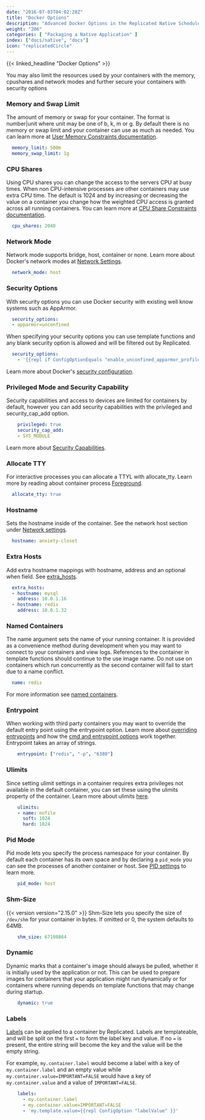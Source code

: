```yaml
---
date: "2016-07-03T04:02:20Z"
title: "Docker Options"
description: "Advanced Docker Options in the Replicated Native Scheduler"
weight: "206"
categories: [ "Packaging a Native Application" ]
index: ["docs/native", "docs"]
icon: "replicatedCircle"
---
```


{{< linked_headline "Docker Options" >}}

You may also limit the resources used by your containers with the memory, cpushares and network modes and further secure your containers with security options

### Memory and Swap Limit
The amount of memory or swap for your container.  The format is number|unit where unit may be one of b, k, m or g.  By default there is no memory or swap limit and your container can use as much as needed.  You can learn more at [User Memory Constraints documentation](https://docs.docker.com/engine/reference/run/#/user-memory-constraints).

```yaml
  memory_limit: 500m
  memory_swap_limit: 1g
```

### CPU Shares
Using CPU shares you can change the access to the servers CPU at busy times.  When non CPU-intensive processes are other containers may use extra CPU time.  The default is 1024 and by increasing or decreasing the value on a container you change how the weighted CPU access is granted across all running containers.  You can learn more at [CPU Share Constraints documentation](https://docs.docker.com/engine/reference/run/#/cpu-share-constraint).

```yaml
  cpu_shares: 2048
```

### Network Mode
Network mode supports bridge, host, container or none.  Learn more about Docker's network modes at [Network Settings](https://docs.docker.com/engine/reference/run/#/network-settings).

```yaml
  network_mode: host
```

### Security Options
With security options you can use Docker security with existing well know systems such as AppArmor.

```yaml
  security_options:
  - apparmor=unconfined
```

When specifying your security options you can use template functions and any blank security option is allowed and will be filtered out by Replicated.

```yaml
  security_options:
    - '{{repl if ConfigOptionEquals "enable_unconfined_apparmor_profile" "1"}}apparmor=unconfined{{repl end}}'
```

Learn more about Docker's [security configuration](https://docs.docker.com/engine/reference/run/#/security-configuration).

### Privileged Mode and Security Capability
Security capabilities and access to devices are limited for containers by default, however you can add security capabilities with the privileged and security_cap_add option.

```yaml
    privileged: true
    security_cap_add:
    - SYS_MODULE
```

Learn more about [Security Capabilities](https://docs.docker.com/engine/reference/run/#/runtime-privilege-and-linux-capabilities).

### Allocate TTY
For interactive processes you can allocate a TTYL with allocate_tty.  Learn more by reading about container process [Foreground](https://docs.docker.com/engine/reference/run/#/foreground).

```yaml
  allocate_tty: true
```

### Hostname
Sets the hostname inside of the container.  See the network host section under [Network settings](https://docs.docker.com/engine/reference/run/#/network-settings).

```yaml
  hostname: anxiety-closet
```

### Extra Hosts

Add extra hostname mappings with hostname, address and an optional when field.  See [extra_hosts](https://docs.docker.com/compose/compose-file/#extrahosts).

```yaml
  extra_hosts:
  - hostname: mysql
    address: 10.0.1.16
  - hostname: redis
    address: 10.0.1.32
```

### Named Containers

The name argument sets the name of your running container. It is provided as a convenience method during development when you may want to connect to your containers and view logs. References to the container in template functions should continue to the use image name.  Do not use on containers which run concurrently as the second container will fail to start due to a name conflict.

```yaml
  name: redis
```

For more information see [named containers](https://docs.docker.com/engine/reference/run/#/container-identification).

### Entrypoint

When working with third party containers you may want to override the default entry point using the entrypoint option.
Learn more about [overriding entrypoints](https://docs.docker.com/engine/reference/builder/#/entrypoint) and how the [cmd and entrypoint options](https://docs.docker.com/engine/reference/builder/#/understand-how-cmd-and-entrypoint-interact) work together.  Entrypoint takes an array of strings.

```yaml
    entrypoint: ["redis", "-p", "6380"]
```

### Ulimits

Since setting ulimit settings in a container requires extra privileges not available in the default container, you can set these using the ulimits property of the container. Learn more about ulimits [here](https://docs.docker.com/engine/reference/commandline/run/#/set-ulimits-in-container---ulimit).

```yaml
    ulimits:
    - name: nofile
      soft: 1024
      hard: 1024
```

### Pid Mode

Pid mode lets you specify the process namespace for your container. By default each container has its own space and by declaring a `pid_mode` you can see the processes of another container or host. See [PID settings](https://docs.docker.com/engine/reference/run/#pid-settings---pid) to learn more.

```yaml
    pid_mode: host
```

### Shm-Size

{{< version version="2.15.0" >}} Shm-Size lets you specify the size of `/dev/shm` for your container in bytes. If omitted or 0, the system defaults to 64MB.

```yaml
    shm_size: 67108864
```

### Dynamic

Dynamic marks that a container's image should always be pulled, whether it is initially used by the application or not. This can be used to prepare images for containers that your application might run dynamically or for containers where running depends on template functions that may change during startup.

```yaml
    dynamic: true
```

### Labels

[Labels](https://docs.docker.com/config/labels-custom-metadata/) can be applied to a container by Replicated. Labels are templateable, and will be split on the first `=` to form the label key and value. If no `=` is present, the entire string will become the key and the value will be the empty string.

For example, `my.container.label` would become a label with a key of `my.container.label` and an empty value while `my.container.value=IMPORTANT=FALSE` would have a key of `my.container.value` and a value of `IMPORTANT=FALSE`.

```yaml
    labels:
      - my.container.label
      - my.container.value=IMPORTANT=FALSE
      - 'my.template.value={{repl ConfigOption "labelValue" }}'
```
